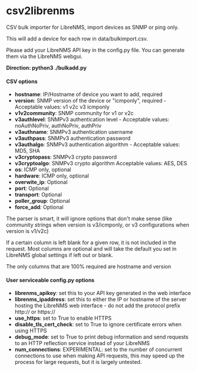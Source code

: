 # csv2librenms

CSV bulk importer for LibreNMS, import devices as SNMP or ping only.

This will add a device for each row in data/bulkimport.csv.

Please add your LibreNMS API key in the config.py file. You can generate
them via the LibreNMS webgui. 

**Direction: python3 ./bulkadd.py**

#### CSV options
- **hostname**: IP/Hostname of device you want to add, required
- **version**: SNMP version of the device or "icmponly", required - Acceptable values: v1 v2c v3 icmponly
- **v1v2community**: SNMP community for v1 or v2c
- **v3authlevel**: SNMPv3 authentication level - Acceptable values: noAuthNoPriv, authNoPriv, authPriv
- **v3authname**: SNMPv3 authentication username
- **v3authpass**: SNMPv3 authentication password
- **v3authalgo**: SNMPv3 authentication algorithm - Acceptable values: MD5, SHA
- **v3cryptopass**: SNMPv3 crypto password
- **v3cryptoalgo**: SNMPv3 crypto algorithm Acceptable values: AES, DES
- **os**: ICMP only, optional
- **hardware**: ICMP only, optional
- **overwite_ip**: Optional
- **port**: Optional
- **transport**: Optional
- **poller_group**: Optional
- **force_add**: Optional

The parser is smart, it will ignore options that don't make sense (like community strings when version is v3/icmponly, or v3 configurations when version is v1/v2c)

If a certain column is left blank for a given row, it is not included in the request. Most columns are optional and will take the default you set in LibreNMS global settings if left out or blank.

The only columns that are 100% required are hostname and version

#### User serviceable config.py options
- **librenms_apikey**: set this to your API key generated in the web interface
- **librenms_ipaddress**: set this to either the IP or hostname of the server hosting the LibreNMS web interface - do not add the protocol prefix http:// or https://
- **use_https**: set to True to enable HTTPS
- **disable_tls_cert_check**: set to True to ignore certificate errors when using HTTPS
- **debug_mode**: set to True to print debug information and send requests to an HTTP reflection service instead of your LibreNMS
- **num_connections**: EXPERIMENTAL: set to the number of concurrent connections to use when making API requests, this may speed up the process for large requests, but it is largely untested.
